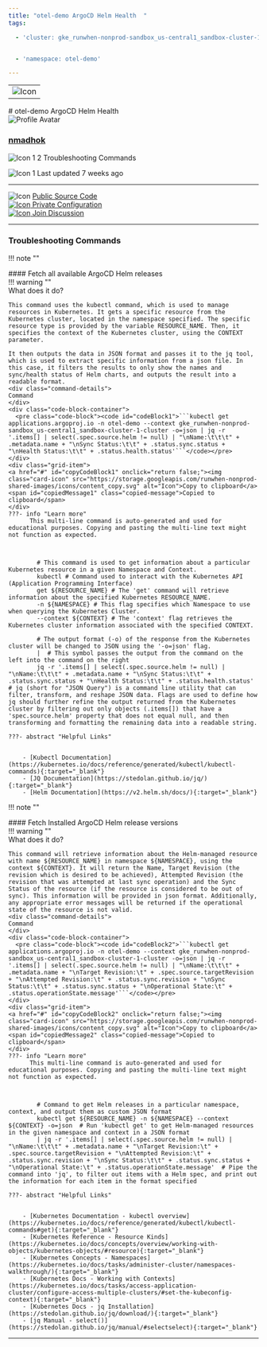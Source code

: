 ```yaml
---
title: "otel-demo ArgoCD Helm Health  "
tags: 

  - 'cluster: gke_runwhen-nonprod-sandbox_us-central1_sandbox-cluster-1-cluster'


  - 'namespace: otel-demo'

---
```


<table class="invisible-table">
  <tr>
    <td class="icon-cell">
      <img src="https://storage.googleapis.com/runwhen-nonprod-shared-images/icons/argo-icon-color.svg" alt="Icon" />
    </td>
  </tr>
</table>
# otel-demo ArgoCD Helm Health    
<div class="author-block">
  <img src="/github_profile_cache/nmadhok_icon.png" alt="Profile Avatar" class="author-avatar">
  <div class="author-info">
    <a href="https://github.com/nmadhok" target="_blank">
    <h3 class="author-name">nmadhok</a></h3>
  <p class="author-bio">
      <img src="https://storage.googleapis.com/runwhen-nonprod-shared-images/icons/terminal.svg" alt="Icon 1" class="bio-icon">
    2 Troubleshooting Commands</p>
      <p class="author-bio">
     <img src="https://storage.googleapis.com/runwhen-nonprod-shared-images/icons/calendar_month.svg" alt="Icon 1" class="bio-icon">
    Last updated 7 weeks ago </p>
  </div>
</div>
  

<p></p>
<hr class="custom-hr">
<div class="command-header-grid">
  <div class="grid-item">
    <img class="card-icon" src="https://storage.googleapis.com/runwhen-nonprod-shared-images/icons/public.svg" alt="Icon">
    <a href="https://github.com/runwhen-contrib/rw-cli-codecollection/tree/main/codebundles/k8s-argocd-helm-health/runbook.robot" target="_blank">Public Source Code</a>
  </div>

  <div class="grid-item">
    <a href="#" id="configLink" onclick="return false;">
      <img class="card-icon" src="https://storage.googleapis.com/runwhen-nonprod-shared-images/icons/lock.svg" alt="Icon">
      Private Configuration
    </a>
  </div>

  <div class="grid-item">
    <a href="https://github.com/orgs/runwhen-contrib/discussions?discussions_q=is%3Aopen+k8s-argocd-helm-health" target="_blank">
      <img class="card-icon" src="https://storage.googleapis.com/runwhen-nonprod-shared-images/icons/forum.svg" alt="Icon">
      Join Discussion
    </a>
  </div>
</div>
<hr class="custom-hr">

### Troubleshooting Commands



!!! note ""
    <div class="command-title">
    #### Fetch all available ArgoCD Helm releases  
    </div>
    !!! warning ""
    <div class="command-details">
    What does it do?
    </div>
    

    This command uses the kubectl command, which is used to manage resources in Kubernetes. It gets a specific resource from the Kubernetes cluster, located in the namespace specified. The specific resource type is provided by the variable RESOURCE_NAME. Then, it specifies the context of the Kubernetes cluster, using the CONTEXT parameter.

    It then outputs the data in JSON format and passes it to the jq tool, which is used to extract specific information from a json file. In this case, it filters the results to only show the names and sync/health status of Helm charts, and outputs the result into a readable format.
    <div class="command-details">
    Command
    </div>
    <div class="code-block-container">
      <pre class="code-block"><code id="codeBlock1">```kubectl get applications.argoproj.io -n otel-demo --context gke_runwhen-nonprod-sandbox_us-central1_sandbox-cluster-1-cluster -o=json | jq -r '.items[] | select(.spec.source.helm != null) | "\nName:\t\t\t" + .metadata.name + "\nSync Status:\t\t" + .status.sync.status + "\nHealth Status:\t\t" + .status.health.status'```</code></pre>
    </div>
    <div class="grid-item">
    <a href="#" id="copyCodeBlock1" onclick="return false;"><img class="card-icon" src="https://storage.googleapis.com/runwhen-nonprod-shared-images/icons/content_copy.svg" alt="Icon">Copy to clipboard</a>
    <span id="copiedMessage1" class="copied-message">Copied to clipboard</span>
    </div>
    ???- info "Learn more"
          This multi-line command is auto-generated and used for educational purposes. Copying and pasting the multi-line text might not function as expected.
            
            

            # This command is used to get information about a particular Kubernetes resource in a given Namespace and Context. 
            kubectl # Command used to interact with the Kubernetes API (Application Programming Interface)
            get ${RESOURCE_NAME} # The 'get' command will retrieve information about the specified Kubernetes RESOURCE_NAME. 
            -n ${NAMESPACE} # This flag specifies which Namespace to use when querying the Kubernetes Cluster.
            --context ${CONTEXT} # The 'context' flag retrieves the Kubernetes cluster information associated with the specified CONTEXT.

            # The output format (-o) of the response from the Kubernetes cluster will be changed to JSON using the '-o=json' flag.
            |  # This symbol passes the output from the command on the left into the command on the right
            jq -r '.items[] | select(.spec.source.helm != null) | "\nName:\t\t\t" + .metadata.name + "\nSync Status:\t\t" + .status.sync.status + "\nHealth Status:\t\t" + .status.health.status' # jq (short for "JSON Query") is a command line utility that can filter, transform, and reshape JSON data. Flags are used to define how jq should further refine the output returned from the Kubernetes cluster by filtering out only objects (.items[]) that have a 'spec.source.helm' property that does not equal null, and then transforming and formatting the remaining data into a readable string.

    ???- abstract "Helpful Links"

            
        - [Kubectl Documentation](https://kubernetes.io/docs/reference/generated/kubectl/kubectl-commands){:target="_blank"}
        - [JQ Documentation](https://stedolan.github.io/jq/){:target="_blank"}
        - [Helm Documentation](https://v2.helm.sh/docs/){:target="_blank"}

<script>

document.getElementById('copyCodeBlock1').addEventListener('click', function() {
    copyCodeBlock1();
});

function copyCodeBlock1() {
  var codeBlock = document.getElementById('codeBlock1');
  var text = codeBlock.textContent;

  navigator.clipboard.writeText(text)
    .then(() => {
      console.log('Code block copied to clipboard:', text);
      showCopiedMessage();
    })
    .catch((error) => {
      console.error('Error copying code block to clipboard:', error);
    });
}

function showCopiedMessage() {
  var copiedMessage = document.getElementById('copiedMessage1');
  copiedMessage.classList.add('show');

  setTimeout(function() {
    copiedMessage.classList.remove('show');
  }, 2000);
}
</script>




!!! note ""
    <div class="command-title">
    #### Fetch Installed ArgoCD Helm release versions  
    </div>
    !!! warning ""
    <div class="command-details">
    What does it do?
    </div>
    

    This command will retrieve information about the Helm-managed resource with name ${RESOURCE_NAME} in namespace ${NAMESPACE}, using the context ${CONTEXT}. It will return the Name, Target Revision (the revision which is desired to be achieved), Attempted Revision (the revision that was attempted at last sync operation) and the Sync Status of the resource (if the resource is considered to be out of sync). This information will be provided in json format. Additionally, any appropriate error messages will be returned if the operational state of the resource is not valid.
    <div class="command-details">
    Command
    </div>
    <div class="code-block-container">
      <pre class="code-block"><code id="codeBlock2">```kubectl get applications.argoproj.io -n otel-demo --context gke_runwhen-nonprod-sandbox_us-central1_sandbox-cluster-1-cluster -o=json | jq -r '.items[] | select(.spec.source.helm != null) | "\nName:\t\t\t" + .metadata.name + "\nTarget Revision:\t" + .spec.source.targetRevision + "\nAttempted Revision:\t" + .status.sync.revision + "\nSync Status:\t\t" + .status.sync.status + "\nOperational State:\t" + .status.operationState.message'```</code></pre>
    </div>
    <div class="grid-item">
    <a href="#" id="copyCodeBlock2" onclick="return false;"><img class="card-icon" src="https://storage.googleapis.com/runwhen-nonprod-shared-images/icons/content_copy.svg" alt="Icon">Copy to clipboard</a>
    <span id="copiedMessage2" class="copied-message">Copied to clipboard</span>
    </div>
    ???- info "Learn more"
          This multi-line command is auto-generated and used for educational purposes. Copying and pasting the multi-line text might not function as expected.
            
            

            # Command to get Helm releases in a particular namespace, context, and output them as custom JSON format
            kubectl get ${RESOURCE_NAME} -n ${NAMESPACE} --context ${CONTEXT} -o=json  # Run 'kubectl get' to get Helm-managed resources in the given namespace and context in a JSON format
            | jq -r '.items[] | select(.spec.source.helm != null) | "\nName:\t\t\t" + .metadata.name + "\nTarget Revision:\t" + .spec.source.targetRevision + "\nAttempted Revision:\t" + .status.sync.revision + "\nSync Status:\t\t" + .status.sync.status + "\nOperational State:\t" + .status.operationState.message'  # Pipe the command into 'jq', to filter out items with a Helm spec, and print out the information for each item in the format specified

    ???- abstract "Helpful Links"

            
        - [Kubernetes Documentation - kubectl overview](https://kubernetes.io/docs/reference/generated/kubectl/kubectl-commands#get){:target="_blank"}
        - [Kubernetes Reference - Resource Kinds](https://kubernetes.io/docs/concepts/overview/working-with-objects/kubernetes-objects/#resource){:target="_blank"}
        - [Kubernetes Concepts - Namespaces](https://kubernetes.io/docs/tasks/administer-cluster/namespaces-walkthrough/){:target="_blank"}
        - [Kubernetes Docs - Working with Contexts](https://kubernetes.io/docs/tasks/access-application-cluster/configure-access-multiple-clusters/#set-the-kubeconfig-context){:target="_blank"}
        - [Kubernetes Docs - jq Installation](https://stedolan.github.io/jq/download/){:target="_blank"}
        - [jq Manual - select()](https://stedolan.github.io/jq/manual/#selectselect){:target="_blank"}

<script>

document.getElementById('copyCodeBlock2').addEventListener('click', function() {
    copyCodeBlock2();
});

function copyCodeBlock2() {
  var codeBlock = document.getElementById('codeBlock2');
  var text = codeBlock.textContent;

  navigator.clipboard.writeText(text)
    .then(() => {
      console.log('Code block copied to clipboard:', text);
      showCopiedMessage();
    })
    .catch((error) => {
      console.error('Error copying code block to clipboard:', error);
    });
}

function showCopiedMessage() {
  var copiedMessage = document.getElementById('copiedMessage2');
  copiedMessage.classList.add('show');

  setTimeout(function() {
    copiedMessage.classList.remove('show');
  }, 2000);
}
</script>




<script>
document.getElementById('configLink').addEventListener('click', function() {
    showConfig('/workspaces/ws/slxs/od-od-grnwhnnpr-argocd-helm/runbook.yaml');
});

function showConfig(runbook) {
    const popupContainer = document.createElement("div"); // Container for the popup
    const popup = document.createElement("div");
    popup.classList.add("popup");

    const loadingMessage = document.createElement("h1");
    loadingMessage.innerText = "Please wait...";

    popup.appendChild(loadingMessage);
    popupContainer.appendChild(popup); // Append the popup to the container
    document.body.appendChild(popupContainer); // Append the container to the document body

    fetch('/get-runbook-config', {
        method: 'POST',
        headers: {
            'Content-Type': 'application/json'
        },
        body: JSON.stringify({
            runbook: runbook,
        }) 
        })
        .then(response => {
            if (!response.ok) {
                throw new Error('Network response was not ok');
            }
            return response.text();
        })
        .then(data => {
            popup.removeChild(loadingMessage);

            const closeButton = document.createElement("span");
            closeButton.classList.add("close");
            closeButton.innerHTML = "&times;";
            closeButton.style.fontSize = "24px"; // Increase the font size for better visibility
            closeButton.style.position = "absolute";
            closeButton.style.top = "10px";
            closeButton.style.right = "10px";

            const title = document.createElement("p");
            title.innerText = "Private configuration for: " + 'otel-demo ArgoCD Helm Health  ';
            const configPath = document.createElement("p");
            configPath.innerText = "Local filesystem path: /shared/output/" + runbook;

            const image = document.createElement("img");
            image.src = "https://storage.googleapis.com/runwhen-nonprod-shared-images/icons/lock.svg";
            image.alt = "Icon";

            const codeBlock = document.createElement("pre");
            codeBlock.classList.add("code-block");
            codeBlock.innerText = data;

            popup.appendChild(closeButton);
            popup.appendChild(image); // Append the image to the popup
            popup.appendChild(title);
            popup.appendChild(configPath);
            popup.appendChild(codeBlock);
        })
        .catch(error => {
            console.error('Error:', error);
            alert(error);
        });

    // Event delegation for close button click
    popupContainer.addEventListener("click", (event) => {
        const target = event.target;
        if (target.classList.contains("close")) {
            event.stopPropagation(); // Stop event propagation
            document.body.removeChild(popupContainer); // Remove the container instead of the popup
        }
    });
}

</script>
<style>
  .multiline {
    white-space: pre-wrap;
    word-wrap: break-word;
  }
.popup .code-block {
    background-color: #333;
    color: #f8f8f8;
    padding: 10px;
    font-family: Consolas, Monaco, 'Andale Mono', monospace;
    font-size: 14px;
    line-height: 1.4;
    overflow: auto;
}


</style>



---